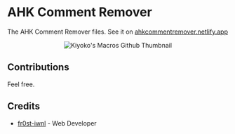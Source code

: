 # AHK Comment Remover

The AHK Comment Remover files. See it on [ahkcommentremover.netlify.app](https://ahkcommentremover.netlify.app)

<p align="center">
  <img src="https://github.com/user-attachments/assets/9ae43da7-0e82-4e58-a491-c8a321d91a0f" alt="Kiyoko's Macros Github Thumbnail">
</p>

## Contributions

Feel free.

## Credits

- [fr0st-iwnl](https://github.com/fr0st-iwnl) - Web Developer
